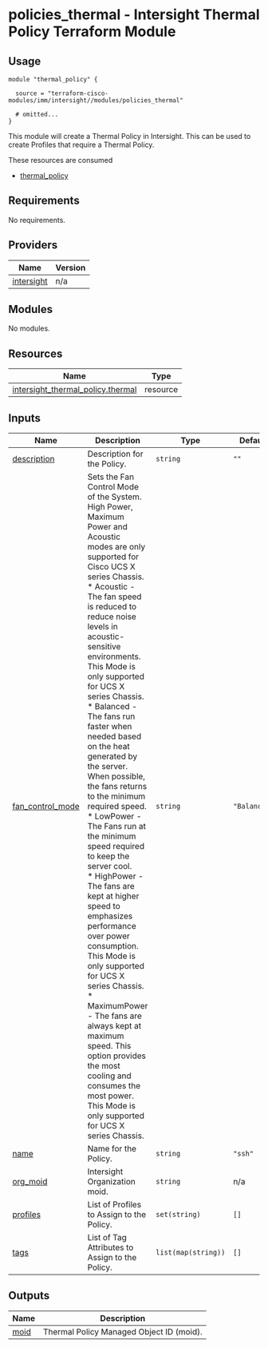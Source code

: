 # policies_thermal - Intersight Thermal Policy Terraform Module

## Usage

```hcl
module "thermal_policy" {

  source = "terraform-cisco-modules/imm/intersight//modules/policies_thermal"

  # omitted...
}
```

This module will create a Thermal Policy in Intersight.  This can be used to create Profiles that require a Thermal Policy.  

These resources are consumed

* [thermal_policy](https://registry.terraform.io/providers/CiscoDevNet/intersight/latest/docs/resources/thermal_policy)

<!-- BEGINNING OF PRE-COMMIT-TERRAFORM DOCS HOOK -->
## Requirements

No requirements.

## Providers

| Name | Version |
|------|---------|
| <a name="provider_intersight"></a> [intersight](#provider\_intersight) | n/a |

## Modules

No modules.

## Resources

| Name | Type |
|------|------|
| [intersight_thermal_policy.thermal](https://registry.terraform.io/providers/CiscoDevNet/intersight/latest/docs/resources/thermal_policy) | resource |

## Inputs

| Name | Description | Type | Default | Required |
|------|-------------|------|---------|:--------:|
| <a name="input_description"></a> [description](#input\_description) | Description for the Policy. | `string` | `""` | no |
| <a name="input_fan_control_mode"></a> [fan\_control\_mode](#input\_fan\_control\_mode) | Sets the Fan Control Mode of the System. High Power, Maximum Power and Acoustic modes are only supported for Cisco UCS X series Chassis.<br>* Acoustic - The fan speed is reduced to reduce noise levels in acoustic-sensitive environments. This Mode is only supported for UCS X series Chassis.<br>* Balanced - The fans run faster when needed based on the heat generated by the server. When possible, the fans returns to the minimum required speed.<br>* LowPower - The Fans run at the minimum speed required to keep the server cool.<br>* HighPower - The fans are kept at higher speed to emphasizes performance over power consumption. This Mode is only supported for UCS X series Chassis.<br>* MaximumPower - The fans are always kept at maximum speed. This option provides the most cooling and consumes the most power. This Mode is only supported for UCS X series Chassis. | `string` | `"Balanced"` | no |
| <a name="input_name"></a> [name](#input\_name) | Name for the Policy. | `string` | `"ssh"` | no |
| <a name="input_org_moid"></a> [org\_moid](#input\_org\_moid) | Intersight Organization moid. | `string` | n/a | yes |
| <a name="input_profiles"></a> [profiles](#input\_profiles) | List of Profiles to Assign to the Policy. | `set(string)` | `[]` | no |
| <a name="input_tags"></a> [tags](#input\_tags) | List of Tag Attributes to Assign to the Policy. | `list(map(string))` | `[]` | no |

## Outputs

| Name | Description |
|------|-------------|
| <a name="output_moid"></a> [moid](#output\_moid) | Thermal Policy Managed Object ID (moid). |
<!-- END OF PRE-COMMIT-TERRAFORM DOCS HOOK -->
